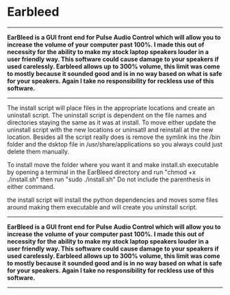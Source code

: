 # Earbleed
*********************************************************************************************************************************** 
**EarBleed is a GUI front end for Pulse Audio Control which will allow you to increase the volume of your computer past 100%. I made this out of necessity for the ability to make my stock laptop speakers louder in a user friendly way. This software could cause damage to your speakers if used carelessly. Earbleed allows up to 300% volume, this limit was come to mostly because it sounded good and is in no way based on what is safe for your speakers. Again I take no responsibility for reckless use of this software.**
***********************************************************************************************************************************

The install script will place files in the appropriate locations and create an uninstall script. The uninstall script is dependent on the file names and directories staying the same as it was at install. To move either update the uninstall script with the new locations or uninsatll and reinstall at the new location. Besides all the script really does is remove the symlink ins the /bin folder and the dsktop file in /usr/share/applications so you always could just delete them manually.

To install move the folder where you want it and make install.sh executable by opening a terminal in the EarBleed directory and run "chmod +x ./install.sh"
then run "sudo ./install.sh"
Do not include the parenthesis in either command.

the install script will install the python dependencies and moves some files around making them executable and will create you uninstall script.

*********************************************************************************************************************************** 
**EarBleed is a GUI front end for Pulse Audio Control which will allow you to increase the volume of your computer past 100%. I made this out of necessity for the ability to make my stock laptop speakers louder in a user friendly way. This software could cause damage to your speakers if used carelessly. Earbleed allows up to 300% volume, this limit was come to mostly because it sounded good and is in no way based on what is safe for your speakers. Again I take no responsibility for reckless use of this software.**
***********************************************************************************************************************************
